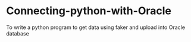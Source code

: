 # Connecting-python-with-Oracle
To write a python program to get data using faker and upload into Oracle database

